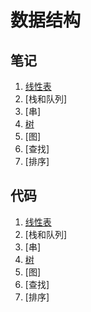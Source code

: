 # 数据结构

## 笔记
1. [线性表](https://github.com/hhhhfff/myNotes/blob/master/ComputerScience/DataStructure/1.LinearList.md)
2. [栈和队列]
3. [串]
4. [树](https://github.com/hhhhfff/myNotes/blob/master/ComputerScience/DataStructure/2.Tree.md)
5. [图]
6. [查找]
7. [排序]

## 代码
1. [线性表](https://github.com/hhhhfff/myNotes/tree/master/ComputerScience/DataStructure/Code/List)
2. [栈和队列]
3. [串]
4. [树](https://github.com/hhhhfff/myNotes/tree/master/ComputerScience/DataStructure/Code/Tree)
5. [图]
6. [查找]
7. [排序]